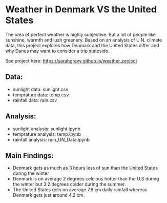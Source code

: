 # Weather in Denmark VS the United States 

The idea of perfect weather is highly subjective. But a lot of people like sunshine, warmth and lush greenery. Based on an analysis of U.N. climate data, this project explores how Denmark and the United States differ and why Danes may want to consider a trip stateside. 

See project here: https://sarahgrevy.github.io/weather_project

## Data:
- sunlight data: sunlight.csv
- temprature data: temp.csv
- rainfall data: rain.csv 

## Analysis:
- sunlight analysis: sunlight.ipynb
- temprature analysis: temp.ipynb
- rainfall analysis: rain_UN_Data.ipynb

## Main Findings:
- Denmark gets as much as 3 hours less of sun than the United States during the winter
- Denmark is on average 2 degrees celcious hotter than the U.S during the winter but 3.2 degrees colder during the summer.
- The United States gets on average 7.6 cm daily rainfall whereas Denmark gets just around 4.2 cm.

